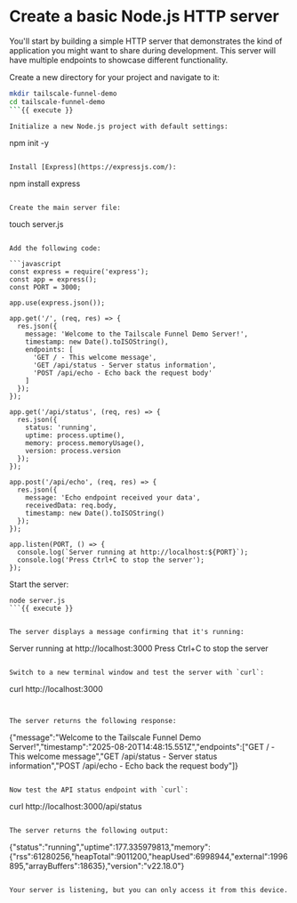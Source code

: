 # Create a basic Node.js HTTP server

You'll start by building a simple HTTP server that demonstrates the kind of application you might want to share during development. This server will have multiple endpoints to showcase different functionality.

Create a new directory for your project and navigate to it:

```bash
mkdir tailscale-funnel-demo
cd tailscale-funnel-demo
```{{ execute }}

Initialize a new Node.js project with default settings:

```
npm init -y
```{{ execute }}

Install [Express](https://expressjs.com/):

```
npm install express
```{{ execute }}

Create the main server file:

```
touch server.js
```{{ execute }}

Add the following code:

```javascript
const express = require('express');
const app = express();
const PORT = 3000;

app.use(express.json());

app.get('/', (req, res) => {
  res.json({
    message: 'Welcome to the Tailscale Funnel Demo Server!',
    timestamp: new Date().toISOString(),
    endpoints: [
      'GET / - This welcome message',
      'GET /api/status - Server status information',
      'POST /api/echo - Echo back the request body'
    ]
  });
});

app.get('/api/status', (req, res) => {
  res.json({
    status: 'running',
    uptime: process.uptime(),
    memory: process.memoryUsage(),
    version: process.version
  });
});

app.post('/api/echo', (req, res) => {
  res.json({
    message: 'Echo endpoint received your data',
    receivedData: req.body,
    timestamp: new Date().toISOString()
  });
});

app.listen(PORT, () => {
  console.log(`Server running at http://localhost:${PORT}`);
  console.log('Press Ctrl+C to stop the server');
});
```

Start the server:

```
node server.js
```{{ execute }}


The server displays a message confirming that it's running:

```
Server running at http://localhost:3000
Press Ctrl+C to stop the server
```

Switch to a new terminal window and test the server with `curl`:

```
curl http://localhost:3000
```{{ execute }}


The server returns the following response:

```
{"message":"Welcome to the Tailscale Funnel Demo Server!","timestamp":"2025-08-20T14:48:15.551Z","endpoints":["GET / - This welcome message","GET /api/status - Server status information","POST /api/echo - Echo back the request body"]}
```

Now test the API status endpoint with `curl`:

```
curl http://localhost:3000/api/status
```{{ execute }}

The server returns the following output:

```
{"status":"running","uptime":177.335979813,"memory":{"rss":61280256,"heapTotal":9011200,"heapUsed":6998944,"external":1996895,"arrayBuffers":18635},"version":"v22.18.0"}
```

Your server is listening, but you can only access it from this device.
